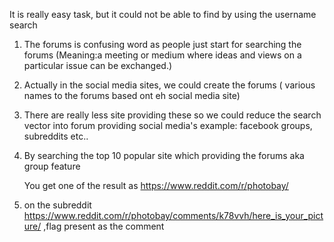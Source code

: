 It is really easy task, but it could not be able to find by using the username search

1. The forums is confusing word as people just start for searching the forums 
	(Meaning:a meeting or medium where ideas and views on a particular issue can be exchanged.)

2. Actually in the social media sites, we could create the forums ( various names to the forums based ont eh social media site)

3. There are really less site providing these so we could reduce the search vector into forum providing social media's 
	example: facebook groups, subreddits etc..

4. By searching the top 10 popular site which providing the forums aka group feature

	You get one of the result as https://www.reddit.com/r/photobay/
	
5. on the subreddit https://www.reddit.com/r/photobay/comments/k78vvh/here_is_your_picture/ ,flag present as the comment 